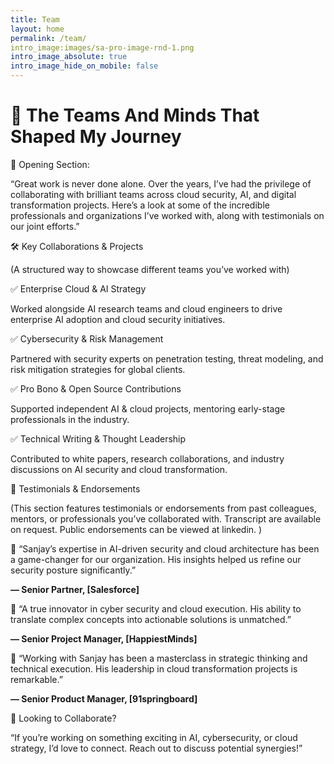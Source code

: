 ```yaml
---
title: Team
layout: home
permalink: /team/
intro_image:images/sa-pro-image-rnd-1.png
intro_image_absolute: true
intro_image_hide_on_mobile: false
---
```


# 🚀  The Teams And Minds That Shaped My Journey

🔹 Opening Section: 

 
 

“Great work is never done alone. Over the years, I’ve had the privilege of collaborating with brilliant teams across cloud security, AI, and digital transformation projects. Here’s a look at some of the incredible professionals and organizations I’ve worked with, along with testimonials on our joint efforts.” 

 

 

🛠️ Key Collaborations & Projects 

 
 

(A structured way to showcase different teams you’ve worked with) 

 
 

✅ Enterprise Cloud & AI Strategy 

Worked alongside AI research teams and cloud engineers to drive enterprise AI adoption and cloud security initiatives. 

 
 

✅ Cybersecurity & Risk Management 

Partnered with security experts on penetration testing, threat modeling, and risk mitigation strategies for global clients. 

 
 

✅ Pro Bono & Open Source Contributions 

Supported independent AI & cloud projects, mentoring early-stage professionals in the industry. 

 
 

✅ Technical Writing & Thought Leadership 

Contributed to white papers, research collaborations, and industry discussions on AI security and cloud transformation. 

 

 

 

📢 Testimonials & Endorsements 

 
 

(This section features testimonials or endorsements from past colleagues, mentors, or professionals you’ve collaborated with. Transcript are available on request. Public endorsements can be viewed at linkedin. ) 

 
 

💬 “Sanjay’s expertise in AI-driven security and cloud architecture has been a game-changer for our organization. His insights helped us refine our security posture significantly.” 

**— Senior Partner, [Salesforce]** 

 
 

💬 “A true innovator in cyber security and cloud execution. His ability to translate complex concepts into actionable solutions is unmatched.” 

**— Senior Project Manager, [HappiestMinds]** 

 
 

💬 “Working with Sanjay has been a masterclass in strategic thinking and technical execution. His leadership in cloud transformation projects is remarkable.” 

**— Senior Product Manager, [91springboard]** 

 


 

 

🤝 Looking to Collaborate? 

 
 

“If you’re working on something exciting in AI, cybersecurity, or cloud strategy, I’d love to connect. Reach out to discuss potential synergies!” 

 
